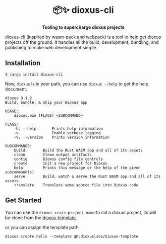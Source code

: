 <div align="center">
  <h1>📦✨  dioxus-cli </h1>
  <p><strong>Tooling to supercharge dioxus projects</strong></p>
</div>

dioxus-cli (inspired by wasm-pack and webpack) is a tool to help get dioxus projects off the ground. It handles all the build, development, bundling, and publishing to make web development simple.

## Installation

```
$ cargo install dioxus-cli
```

Now, `dioxus` is in your path, you can use `dioxus --help` to get the help document.

```
dioxus 0.1.2
Build, bundle, & ship your Dioxus app

USAGE:
    dioxus.exe [FLAGS] <SUBCOMMAND>

FLAGS:
    -h, --help       Prints help information
    -v               Enable verbose logging
    -V, --version    Prints version information

SUBCOMMANDS:
    build        Build the Rust WASM app and all of its assets
    clean        Clean output artifacts
    config       Dioxus config file controls
    create       Init a new project for Dioxus
    help         Prints this message or the help of the given subcommand(s)
    serve        Build, watch & serve the Rust WASM app and all of its assets
    translate    Translate some source file into Dioxus code
```

## Get Started 

You can use the `dioxus crate project_name` to init a dioxus project, its will be clone from the [dioxus-template](https://github.com/DioxusLabs/dioxus-template).

or you can assign the template path:

```
dioxus create hello --template gh:dioxuslabs/dioxus-template
```